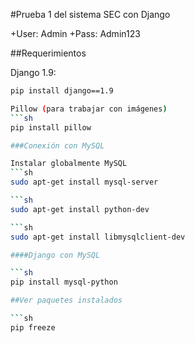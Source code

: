 #Prueba 1 del sistema SEC con Django

+User: Admin
+Pass: Admin123

##Requerimientos

Django 1.9:
```sh
pip install django==1.9

Pillow (para trabajar con imágenes)
```sh
pip install pillow

###Conexión con MySQL

Instalar globalmente MySQL
```sh
sudo apt-get install mysql-server

```sh
sudo apt-get install python-dev

```sh
sudo apt-get install libmysqlclient-dev

####Django con MySQL

```sh
pip install mysql-python

##Ver paquetes instalados

```sh
pip freeze